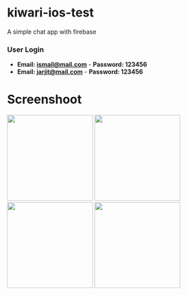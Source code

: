 # kiwari-ios-test
A simple chat app with firebase

### User Login
* **Email: ismail@mail.com** - **Password: 123456**
* **Email: jarjit@mail.com** - **Password: 123456**

# Screenshoot
<div id="header">
  <img src="https://user-images.githubusercontent.com/37012750/74117544-96a44580-4bea-11ea-9646-7caf79b5e884.jpg" width="200">
  <img src="https://user-images.githubusercontent.com/37012750/74117609-d66b2d00-4bea-11ea-8902-21f79b1c6de5.jpg" width="200">
  <img src="https://user-images.githubusercontent.com/37012750/74117612-d9661d80-4bea-11ea-84eb-9e37ed5b9cb8.jpg" width="200">
  <img src="https://user-images.githubusercontent.com/37012750/74117616-dbc87780-4bea-11ea-89ff-92906e4a4176.jpg" width="200">
</div>
